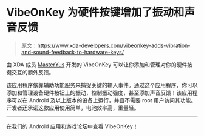 # VibeOnKey 为硬件按键增加了振动和声音反馈

> 原文：<https://www.xda-developers.com/vibeonkey-adds-vibration-and-sound-feedback-to-hardware-keys/>

由 XDA 成员 [MasterYus](https://forum.xda-developers.com/member.php?u=6473562) 开发的 VibeOnKey 可以让你添加和管理对你的硬件按键交互的额外反馈。

该应用程序依靠辅助功能服务来捕捉关键的输入事件。通过这个应用程序，你可以添加和管理设备硬件按钮上的振动，控制振动强度，甚至添加声音反馈！该应用程序可以在 Android 及以上版本的设备上运行，并且不需要 root 用户访问其功能。开发者还承诺这款应用使用简单，电池效率高，重量轻。

* * *

在我们的 Android 应用和游戏论坛中查看 VibeOnKey！